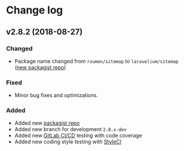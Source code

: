 # Change log

## v2.8.2 (2018-08-27)

### Changed

- Package name changed from ``roumen/sitemap`` to ``laravelium/sitemap`` ([new packagist repo](https://packagist.org/packages/laravelium/sitemap))

### Fixed

- Minor bug fixes and optimizations.

### Added

- Added new [packagist repo](https://packagist.org/packages/laravelium/sitemap)
- Added new branch for development ``2.8.x-dev``
- Added new [GitLab CI/CD](https://docs.gitlab.com/ee/ci/) testing with code coverage
- Added new coding style testing with [StyleCI](https://gitlab.styleci.io/repos/8085174)
